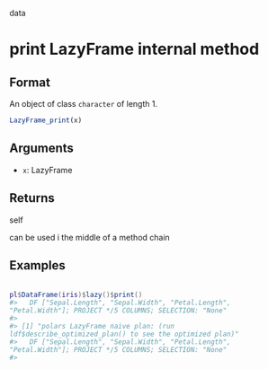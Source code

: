 data

# print LazyFrame internal method

## Format

An object of class `character` of length 1.

```r
LazyFrame_print(x)
```

## Arguments

- `x`: LazyFrame

## Returns

self

can be used i the middle of a method chain

## Examples

<pre class='r-example'> <code> <span class='r-in'><span></span></span>
<span class='r-in'><span><span class='va'>pl</span><span class='op'>$</span><span class='fu'>DataFrame</span><span class='op'>(</span><span class='va'>iris</span><span class='op'>)</span><span class='op'>$</span><span class='fu'>lazy</span><span class='op'>(</span><span class='op'>)</span><span class='op'>$</span><span class='fu'>print</span><span class='op'>(</span><span class='op'>)</span></span></span>
<span class='r-out co'><span class='r-pr'>#&gt;</span>   DF ["Sepal.Length", "Sepal.Width", "Petal.Length", "Petal.Width"]; PROJECT */5 COLUMNS; SELECTION: "None"</span>
<span class='r-out co'><span class='r-pr'>#&gt;</span> </span>
<span class='r-out co'><span class='r-pr'>#&gt;</span> [1] "polars LazyFrame naive plan: (run ldf$describe_optimized_plan() to see the optimized plan)"</span>
<span class='r-out co'><span class='r-pr'>#&gt;</span>   DF ["Sepal.Length", "Sepal.Width", "Petal.Length", "Petal.Width"]; PROJECT */5 COLUMNS; SELECTION: "None"</span>
<span class='r-out co'><span class='r-pr'>#&gt;</span> </span>
 </code></pre>